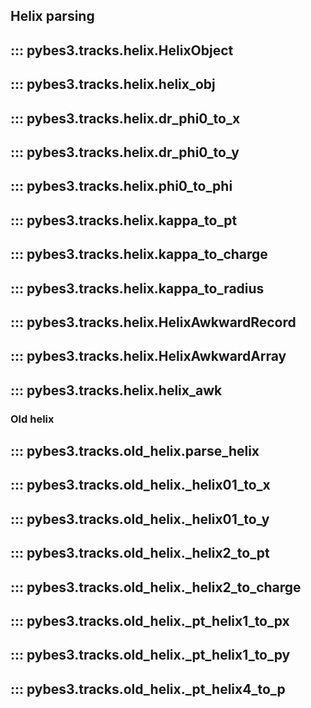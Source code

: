 ## Helix parsing

::: pybes3.tracks.helix.HelixObject
---
::: pybes3.tracks.helix.helix_obj
---
::: pybes3.tracks.helix.dr_phi0_to_x
---
::: pybes3.tracks.helix.dr_phi0_to_y
---
::: pybes3.tracks.helix.phi0_to_phi
---
::: pybes3.tracks.helix.kappa_to_pt
---
::: pybes3.tracks.helix.kappa_to_charge
---
::: pybes3.tracks.helix.kappa_to_radius
---
::: pybes3.tracks.helix.HelixAwkwardRecord
---
::: pybes3.tracks.helix.HelixAwkwardArray
---
::: pybes3.tracks.helix.helix_awk
---

### Old helix

::: pybes3.tracks.old_helix.parse_helix
---
::: pybes3.tracks.old_helix._helix01_to_x
---
::: pybes3.tracks.old_helix._helix01_to_y
---
::: pybes3.tracks.old_helix._helix2_to_pt
---
::: pybes3.tracks.old_helix._helix2_to_charge
---
::: pybes3.tracks.old_helix._pt_helix1_to_px
---
::: pybes3.tracks.old_helix._pt_helix1_to_py
---
::: pybes3.tracks.old_helix._pt_helix4_to_p
---
